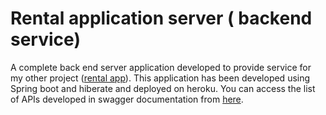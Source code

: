 # Rental application server ( backend service)
A complete back end server application developed to provide service for my other project ([rental app](https://github.com/manas-github/rental-app)). This application has been developed using Spring boot and hiberate and deployed on heroku. You can access the list of APIs developed in swagger documentation from [here](https://manas-rental-serverapp.herokuapp.com/swagger-ui.html).
